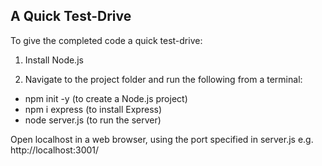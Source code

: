 ## A Quick Test-Drive

To give the completed code a quick test-drive:

1. Install Node.js


3. Navigate to the project folder and run the following from a terminal:


<ul>
<li>npm init -y (to create a Node.js project)</li>
<li>npm i express (to install Express)</li>
<li>node server.js (to run the server)</li>
</ul>

Open localhost in a web browser, using the port specified in server.js e.g. http://localhost:3001/
